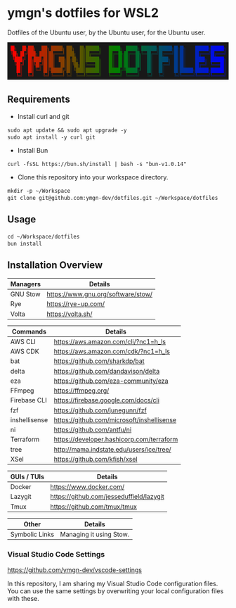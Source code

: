 # ymgn's dotfiles for WSL2

Dotfiles of the Ubuntu user, by the Ubuntu user, for the Ubuntu user.

![](https://github.com/ymgn-dev/dotfiles/blob/main/resources/logo.png)

## Requirements

- Install curl and git

```shell
sudo apt update && sudo apt upgrade -y
sudo apt install -y curl git
```

- Install Bun

```shell
curl -fsSL https://bun.sh/install | bash -s "bun-v1.0.14"
```

- Clone this repository into your workspace directory.

```shell
mkdir -p ~/Workspace
git clone git@github.com:ymgn-dev/dotfiles.git ~/Workspace/dotfiles
```

## Usage

```shell
cd ~/Workspace/dotfiles
bun install
```

## Installation Overview

| Managers | Details                            |
| -------- | ---------------------------------- |
| GNU Stow | https://www.gnu.org/software/stow/ |
| Rye      | https://rye-up.com/                |
| Volta    | https://volta.sh/                  |

| Commands      | Details                                    |
| ------------- | ------------------------------------------ |
| AWS CLI       | https://aws.amazon.com/cli/?nc1=h_ls       |
| AWS CDK       | https://aws.amazon.com/cdk/?nc1=h_ls       |
| bat           | https://github.com/sharkdp/bat             |
| delta         | https://github.com/dandavison/delta        |
| eza           | https://github.com/eza-community/eza       |
| FFmpeg        | https://ffmpeg.org/                        |
| Firebase CLI  | https://firebase.google.com/docs/cli       |
| fzf           | https://github.com/junegunn/fzf            |
| inshellisense | https://github.com/microsoft/inshellisense |
| ni            | https://github.com/antfu/ni                |
| Terraform     | https://developer.hashicorp.com/terraform  |
| tree          | http://mama.indstate.edu/users/ice/tree/   |
| XSel          | https://github.com/kfish/xsel              |

| GUIs / TUIs                                | Details                                                                    |
| ------------------------------------------ | -------------------------------------------------------------------------- |
| Docker                                     | https://www.docker.com/                                                    |
| Lazygit                                    | https://github.com/jesseduffield/lazygit                                   |
| Tmux                                       | https://github.com/tmux/tmux                                               |

| Other          | Details                 |
| -------------- | ----------------------- |
| Symbolic Links | Managing it using Stow. |

### Visual Studio Code Settings

https://github.com/ymgn-dev/vscode-settings

In this repository, I am sharing my Visual Studio Code configuration files.
You can use the same settings by overwriting your local configuration files with these.
